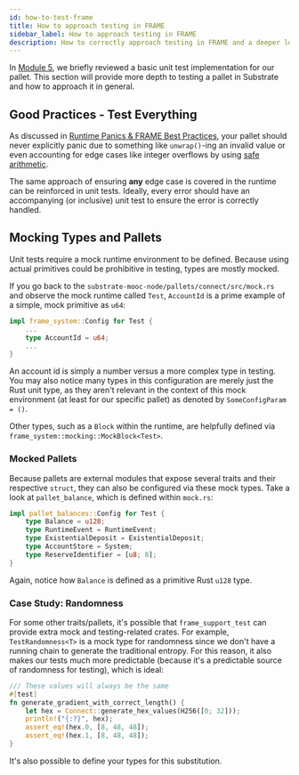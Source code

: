 ```yaml
---
id: how-to-test-frame
title: How to approach testing in FRAME
sidebar_label: How to approach testing in FRAME
description: How to correctly approach testing in FRAME and a deeper look at how to mock types properly.
---
```


In [Module 5](../section5/unit-tests.md), we briefly reviewed a basic unit test implementation for our pallet.  This section will provide more depth to testing a pallet in Substrate and how to approach it in general.
                                                                                                
## Good Practices - Test Everything

As discussed in [Runtime Panics & FRAME Best Practices](./runtime-panics.md), your pallet should never explicitly panic due to something like `unwrap()`-ing an invalid value or even accounting for edge cases like integer overflows by using [safe arithmetic](./runtime-panics.md#using-safe-arithmetic).

The same approach of ensuring **any** edge case is covered in the runtime can be reinforced in unit tests.  Ideally, every error should have an accompanying (or inclusive) unit test to ensure the error is correctly handled.

## Mocking Types and Pallets

Unit tests require a mock runtime environment to be defined.  Because using actual primitives could be prohibitive in testing, types are mostly mocked.

If you go back to the `substrate-mooc-node/pallets/connect/src/mock.rs` and observe the mock runtime called `Test`, `AccountId` is a prime example of a simple, mock primitive as `u64`:

```rust
impl frame_system::Config for Test {
    ...
    type AccountId = u64;
    ...
}
```

An account id is simply a number versus a more complex type in testing.  You may also notice many types in this configuration are merely just the Rust unit type, as they aren't relevant in the context of this mock environment (at least for our specific pallet) as denoted by `SomeConfigParam = ()`.

Other types, such as a `Block` within the runtime, are helpfully defined via `frame_system::mocking::MockBlock<Test>`.

### Mocked Pallets

Because pallets are external modules that expose several traits and their respective `struct`, they can also be configured via these mock types.  Take a look at `pallet_balance`, which is defined within `mock.rs`:

```rust
impl pallet_balances::Config for Test {
    type Balance = u128;
    type RuntimeEvent = RuntimeEvent;
    type ExistentialDeposit = ExistentialDeposit;
    type AccountStore = System;
    type ReserveIdentifier = [u8; 8];
}
```

Again, notice how `Balance` is defined as a primitive Rust `u128` type.  

### Case Study: Randomness

For some other traits/pallets, it's possible that `frame_support_test` can provide extra mock and testing-related crates.  For example, `TestRandomness<T>` is a mock type for randomness since we don't have a running chain to generate the traditional entropy.  For this reason, it also makes our tests much more predictable (because it's a predictable source of randomness for testing), which is ideal:

```rust
/// These values will always be the same
#[test]
fn generate_gradient_with_correct_length() {
    let hex = Connect::generate_hex_values(H256([0; 32]));
    println!("{:?}", hex);
    assert_eq!(hex.0, [8, 48, 48]);
    assert_eq!(hex.1, [8, 48, 48]);
}
```

It's also possible to define your types for this substitution.